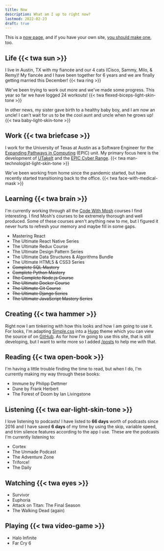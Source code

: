 ```yaml
---
title: Now
description: What am I up to right now?
lastmod: 2022-02-23
draft: true
---
```


This is a [now page](https://nownownow.com/about), and if you have your own site, [you should make one](https://nownownow.com/about), too.

## Life {{< twa sun >}}

I live in Austin, TX with my fiancée and our 4 cats (Cisco, Sammy, Milo, & Remy)! My fiancée and I have been together for 6 years and we are finally getting married this December! {{< twa ring >}}

We've been trying to work out more and we've made some progress. This year so far we have logged 24 workouts! {{< twa flexed-biceps-light-skin-tone >}}

In other news, my sister gave birth to a healthy baby boy, and I am now an uncle! I can't wait for us to be the cool aunt and uncle when he grows up! {{< twa baby-light-skin-tone >}}

## Work {{< twa briefcase >}}

I work for the University of Texas at Austin as a Software Engineer for the [Expanding Pathways in Computing](https://www.tacc.utexas.edu/epic) (EPIC) unit. My primary focus here is the development of [UTakeIt](https://utakeit.tacc.utexas.edu) and the [EPIC Cyber Range](https://cyberrange.tacc.utexas.edu). {{< twa man-technologist-light-skin-tone >}}

We've been working from home since the pandemic started, but have recently started transitioning back to the office. {{< twa face-with-medical-mask >}}

## Learning {{< twa brain >}}

I'm currently working through all the [Code With Mosh](https://codewithmosh.com) courses I find interesting. I find Mosh's courses to be extremely thorough and well produced. Some of these courses aren't anything new to me, but I figured it never hurts to refresh your memory and maybe fill in some gaps.

- Mastering React
- The Ultimate React Native Series
- The Ultimate Redux Course
- The Ultimate Design Pattern Series
- The Ultimate Data Structures & Algorithms Bundle
- The Ultimate HTML5 & CSS3 Series
- ~~Complete SQL Mastery~~
- ~~Complete Python Mastery~~
- ~~The Complete Node.js Course~~
- ~~The Ultimate Docker Course~~
- ~~The Ultimate Git Course~~
- ~~The Ultimate Django Series~~
- ~~The Ultimate JavaScript Mastery Series~~

## Creating {{< twa hammer >}}

Right now I am tinkering with how this looks and how I am going to use it. For looks, I'm adapting [Simple.css](https://simplecss.org) into a [Hugo](https://gohugo.io) theme which you can view the source of on [GitHub](https://github.com/djpeacher/simple-hugo). As for how I'm going to use this site, that is still developing, but I want to write more so I added [/posts](/posts) to help me with that.

## Reading {{< twa open-book >}}

I'm having a little trouble finding the time to read, but when I do, I'm currently making my way through these books:

- Immune by Philipp Dettmer
- Dune by Frank Herbert
- The Forest of Doom by Ian Livingstone

## Listening {{< twa ear-light-skin-tone >}}

I love listening to podcasts! I have listed to **66 days** worth of podcasts since 2016 and I have saved **6 days** of my time by using the skip, variable speed, and trim silence features according to the app I use. These are the podcasts I'm currently listening to:

- Cortex
- The Unmade Podcast
- The Adventure Zone
- Triforce!
- The Daily

## Watching {{< twa eyes >}}

- Survivor
- Euphoria
- Attack on Titan: The Final Season
- The Walking Dead (again)

## Playing {{< twa video-game >}}

- Halo Infinite
- Far Cry 6
